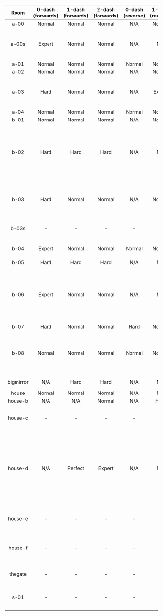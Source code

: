 | Room | 0-dash (forwards) | 1-dash (forwards) | 2-dash (forwards) | 0-dash (reverse) | 1-dash (reverse) | 2-dash (reverse) | Comments |
|:-:|:-:|:-:|:-:|:-:|:-:|:-:|-|
| a-00 | Normal | Normal | Normal | N/A | Normal | Normal |  |
| a-00s | Expert | Normal | Normal | N/A | N/A | N/A | Key room, 0DF requires 4-tile overhang grab |
| a-01 | Normal | Normal | Normal | Normal | Normal | Normal |  |
| a-02 | Normal | Normal | Normal | N/A | Normal | Normal |  |
| a-03 | Hard | Normal | Normal | N/A | Expert | Normal | 1DF requires some precise spinner jumps |
| a-04 | Normal | Normal | Normal | Normal | Normal | Normal |  |
| b-01 | Normal | Normal | Normal | N/A | Normal | Normal |  |
| b-02 | Hard | Hard | Hard | N/A | N/A | N/A | Forwards path uses neutrals, reverse possible but cut due to spawn changes required |
| b-03 | Hard | Normal | Normal | N/A | Normal | Normal | 0DF requires bunnyhop, secret exit requires a dash for dash block |
| b-03s | - | - | - | - | - | - | Cut (big empty screen) |
| b-04 | Expert | Normal | Normal | Normal | Normal | Normal | 0DF requires double block boost |
| b-05 | Hard | Hard | Hard | N/A | N/A | N/A |  |
| b-06 | Expert | Normal | Normal | N/A | N/A | Master | 0DF has very tight spinner gap, 2DR requires weird max-distance wallbounce + cornerboost |
| b-07 | Hard | Normal | Normal | Hard | Normal | Normal |  |
| b-08 | Normal | Normal | Normal | Normal | Normal | Normal | Use 2-dash to get to secret room, requires extended hyper to return from |
| bigmirror | N/A | Hard | Hard | N/A | N/A | N/A | Strawberry room |
| house | Normal | Normal | Normal | N/A | N/A | N/A | Heart room |
| house-b | N/A | N/A | Normal | N/A | Hard | Hard |  |
| house-c | - | - | - | - | - | - | 1 dash for left exits, movement free |
| house-d | N/A | Perfect | Expert | N/A | N/A | N/A | 1DF requires 6 corner jumps (4 setupless), 2DF requires two easy corner jumps (kind of a setup?), reverse possible but boring so cut |
| house-e | - | - | - | - | - | - | 1 dash for secret exit, movement free |
| house-f | - | - | - | - | - | - | Currently dead-end room, movement free |
| thegate | - | - | - | - | - | - | Cut, doesn't work well in randomizer|
| s-01 | - | - | - | - | - | - | Cut (traumatizing secret ending) |